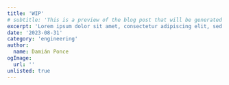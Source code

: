 ```yaml
---
title: 'WIP'
# subtitle: 'This is a preview of the blog post that will be generated statically.'
excerpt: 'Lorem ipsum dolor sit amet, consectetur adipiscing elit, sed do eiusmod tempor incididunt ut labore et dolore magna aliqua. Praesent elementum facilisis leo vel fringilla est ullamcorper eget. At imperdiet dui accumsan sit amet nulla facilities morbi tempus.'
date: '2023-08-31'
category: 'engineering'
author:
  name: Damián Ponce
ogImage:
  url: ''
unlisted: true
---
```


